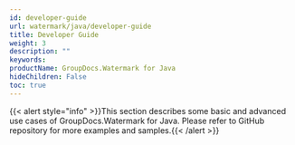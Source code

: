 ```yaml
---
id: developer-guide
url: watermark/java/developer-guide
title: Developer Guide
weight: 3
description: ""
keywords: 
productName: GroupDocs.Watermark for Java
hideChildren: False
toc: true
---
```

{{< alert style="info" >}}This section describes some basic and advanced use cases of GroupDocs.Watermark for Java. Please refer to GitHub repository for more examples and samples.{{< /alert >}}
